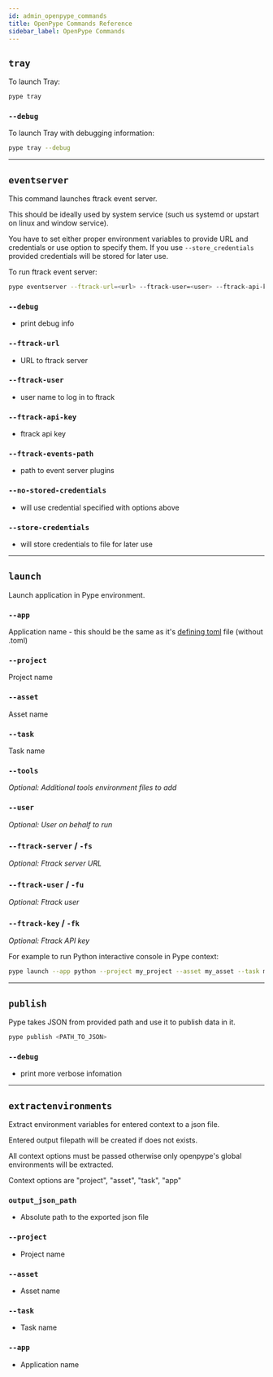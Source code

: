 ```yaml
---
id: admin_openpype_commands
title: OpenPype Commands Reference
sidebar_label: OpenPype Commands
---
```



## `tray`

To launch Tray:
```sh
pype tray
```

### `--debug`

To launch Tray with debugging information:
```sh
pype tray --debug
```

--------------------


## `eventserver`

This command launches ftrack event server.

This should be ideally used by system service (such us systemd or upstart
on linux and window service).

You have to set either proper environment variables to provide URL and
credentials or use option to specify them. If you use `--store_credentials`
provided credentials will be stored for later use.

To run ftrack event server:
```sh
pype eventserver --ftrack-url=<url> --ftrack-user=<user> --ftrack-api-key=<key> --ftrack-events-path=<path> --no-stored-credentials --store-credentials
```


### `--debug`
- print debug info

### `--ftrack-url`
- URL to ftrack server

### `--ftrack-user`
- user name to log in to ftrack

### `--ftrack-api-key`
- ftrack api key

### `--ftrack-events-path`
- path to event server plugins

### `--no-stored-credentials`
- will use credential specified with options above

### `--store-credentials`
- will store credentials to file for later use

--------------------

## `launch`

Launch application in Pype environment.

### `--app`

Application name - this should be the same as it's [defining toml](admin_hosts#launchers) file (without .toml)

### `--project`
Project name

### `--asset`
Asset name

### `--task`
Task name

### `--tools`
*Optional: Additional tools environment files to add*

### `--user`
*Optional: User on behalf to run*

### `--ftrack-server` / `-fs`
*Optional: Ftrack server URL*

### `--ftrack-user` / `-fu`
*Optional: Ftrack user*

### `--ftrack-key` / `-fk`
*Optional: Ftrack API key*

For example to run Python interactive console in Pype context:
```sh
pype launch --app python --project my_project --asset my_asset --task my_task
```

--------------------


## `publish`

Pype takes JSON from provided path and use it to publish data in it.
```sh
pype publish <PATH_TO_JSON>
```

### `--debug`
- print more verbose infomation

--------------------

## `extractenvironments`

Extract environment variables for entered context to a json file.

Entered output filepath will be created if does not exists.

All context options must be passed otherwise only openpype's global environments will be extracted.

Context options are "project", "asset", "task", "app"

### `output_json_path`
- Absolute path to the exported json file

### `--project`
- Project name

### `--asset`
- Asset name

### `--task`
- Task name

### `--app`
- Application name